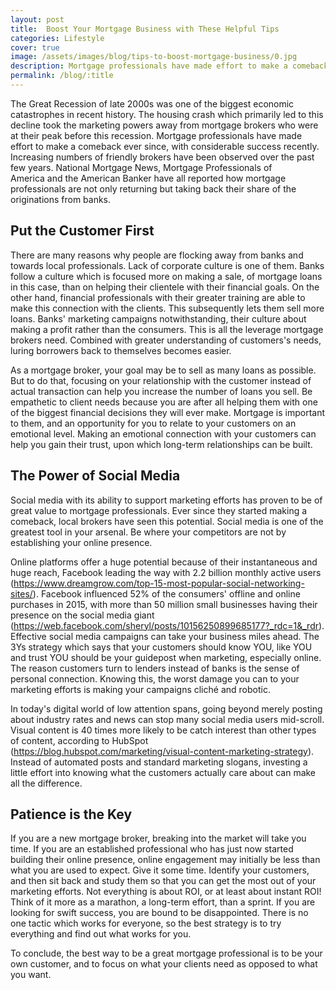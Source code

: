 ```yaml
---
layout: post
title:  Boost Your Mortgage Business with These Helpful Tips
categories: Lifestyle
cover: true
image: /assets/images/blog/tips-to-boost-mortgage-business/0.jpg
description: Mortgage professionals have made effort to make a comeback ever since, with considerable success recently. Increasing numbers of friendly brokers have been observed over the past few years.
permalink: /blog/:title
---
```


The Great Recession of late 2000s was one of the biggest economic catastrophes in recent history. The housing crash which primarily led to this decline took the marketing powers away from mortgage brokers who were at their peak before this recession. Mortgage professionals have made effort to make a comeback ever since, with considerable success recently. Increasing numbers of friendly brokers have been observed over the past few years. National Mortgage News, Mortgage Professionals of America and the American Banker have all reported how mortgage professionals are not only returning but taking back their share of the originations from banks.

## Put the Customer First
There are many reasons why people are flocking away from banks and towards local professionals. Lack of corporate culture is one of them. Banks follow a culture which is focused more on making a sale, of mortgage loans in this case, than on helping their clientele with their financial goals. On the other hand, financial professionals with their greater training are able to make this connection with the clients. This subsequently lets them sell more loans. Banks' marketing campaigns notwithstanding, their culture about making a profit rather than the consumers. This is all the leverage mortgage brokers need. Combined with greater understanding of customers's needs, luring borrowers back to themselves becomes easier.

As a mortgage broker, your goal may be to sell as many loans as possible. But to do that, focusing on your relationship with the customer instead of actual transaction can help you increase the number of loans you sell. Be empathetic to client needs because you are after all helping them with one of the biggest financial decisions they will ever make. Mortgage is important to them, and an opportunity for you to relate to your customers on an emotional level. Making an emotional connection with your customers can help you gain their trust, upon which long-term relationships can be built.

## The Power of Social Media
Social media with its ability to support marketing efforts has proven to be of great value to mortgage professionals. Ever since they started making a comeback, local brokers have seen this potential. Social media is one of the greatest tool in your arsenal. Be where your competitors are not by establishing your online presence.

Online platforms offer a huge potential because of their instantaneous and huge reach, Facebook leading the way with 2.2 billion monthly active users (https://www.dreamgrow.com/top-15-most-popular-social-networking-sites/). Facebook influenced 52% of the consumers' offline and online purchases in 2015, with more than 50 million small businesses having their presence on the social media giant (https://web.facebook.com/sheryl/posts/10156250899685177?_rdc=1&_rdr).
Effective social media campaigns can take your business miles ahead. The 3Ys strategy which says that your customers should know YOU, like YOU and trust YOU should be your guidepost when marketing, especially online. The reason customers turn to lenders instead of banks is the sense of personal connection. Knowing this, the worst damage you can to your marketing efforts is making your campaigns cliché and robotic.

In today's digital world of low attention spans, going beyond merely posting about industry rates and news can stop many social media users mid-scroll. Visual content is 40 times more likely to be catch interest than other types of content, according to HubSpot (https://blog.hubspot.com/marketing/visual-content-marketing-strategy). Instead of automated posts and standard marketing slogans, investing a little effort into knowing what the customers actually care about can make all the difference.

## Patience is the Key
If you are a new mortgage broker, breaking into the market will take you time. If you are an established professional who has just now started building their online presence, online engagement may initially be less than what you are used to expect. Give it some time. Identify your customers, and then sit back and study them so that you can get the most out of your marketing efforts. Not everything is about ROI, or at least about instant ROI! Think of it more as a marathon, a long-term effort, than a sprint. If you are looking for swift success, you are bound to be disappointed. There is no one tactic which works for everyone, so the best strategy is to try everything and find out what works for you.

To conclude, the best way to be a great mortgage professional is to be your own customer, and to focus on what your clients need as opposed to what you want.
